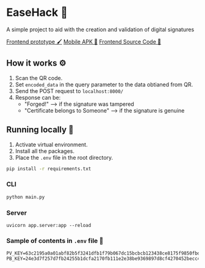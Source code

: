 # EaseHack 🔏
A simple project to aid with the creation and validation of digital signatures

[Frontend prototype 🖌️](https://github.com/ashutoshbr/EaseHack/blob/main/docs/frontend.md)
[Mobile APK 📲](https://github.com/SvarnimN/EaseHack-App/releases)
[Frontend Source Code 📃](https://github.com/SvarnimN/EaseHack-App)
## How it works ⚙️
1. Scan the QR code.
2. Set `encoded_data` in the query parameter to the data obtianed from QR.
3. Send the POST request to `localhost:8000/`
4. Response can be:
    - "Forged!" --> if the signature was tampered
    - "Certificate belongs to Someone" --> if the signature is genuine

## Running locally 🚀
1. Activate virtual environment.
2. Install all the packages.
3. Place the `.env` file in the root directory.
```bash
pip install -r requirements.txt
```
### CLI
```py
python main.py
```
### Server 
```
uvicorn app.server:app --reload
```

### Sample of contents in `.env` file 🔑
```
PV_KEY=63c2195a0a01abf82b5f3241dfb1f79b067dc15bcbcb123438ce8175f9850fbd
PB_KEY=24e3d7f257d7fb24255b1dcfa2170fb111e2e38be9369897d8cf4270452becc4
```